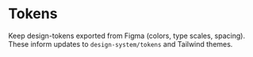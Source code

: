 # Tokens

Keep design-tokens exported from Figma (colors, type scales, spacing). These inform updates to `design-system/tokens` and Tailwind themes.
